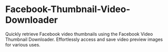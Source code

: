 # Facebook-Thumbnail-Video-Downloader
Quickly retrieve Facebook video thumbnails using the Facebook Video Thumbnail Downloader. Effortlessly access and save video preview images for various uses.
